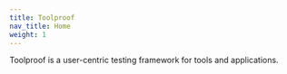 ```yaml
---
title: Toolproof
nav_title: Home
weight: 1
---
```


Toolproof is a user-centric testing framework for tools and applications.

